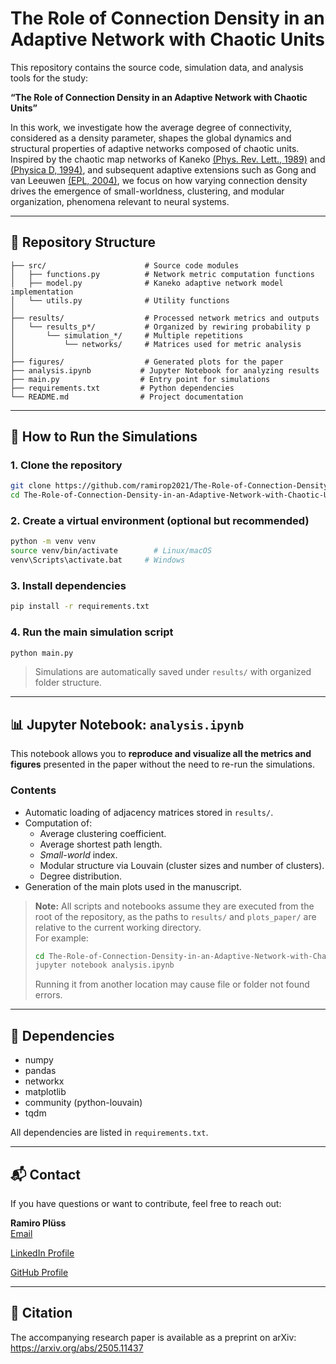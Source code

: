 # The Role of Connection Density in an Adaptive Network with Chaotic Units

This repository contains the source code, simulation data, and analysis tools for the study:

**“The Role of Connection Density in an Adaptive Network with Chaotic Units”**

In this work, we investigate how the average degree of connectivity, considered as a density parameter, shapes the global dynamics and structural properties of adaptive networks composed of chaotic units. Inspired by the chaotic map networks of Kaneko [(Phys. Rev. Lett., 1989)](https://journals.aps.org/prl/abstract/10.1103/PhysRevLett.63.219) and [(Physica D, 1994)](https://www.sciencedirect.com/science/article/abs/pii/0167278994902747), and subsequent adaptive extensions such as Gong and van Leeuwen [(EPL, 2004)](https://iopscience.iop.org/article/10.1209/epl/i2003-10287-7), we focus on how varying connection density drives the emergence of small-worldness, clustering, and modular organization, phenomena relevant to neural systems.

---

## 📁 Repository Structure

```
├── src/                      # Source code modules
│   ├── functions.py          # Network metric computation functions
│   ├── model.py              # Kaneko adaptive network model implementation
│   └── utils.py              # Utility functions
│
├── results/                  # Processed network metrics and outputs
│   └── results_p*/           # Organized by rewiring probability p
│       └── simulation_*/     # Multiple repetitions
│           └── networks/     # Matrices used for metric analysis
│
├── figures/                  # Generated plots for the paper
├── analysis.ipynb           # Jupyter Notebook for analyzing results
├── main.py                  # Entry point for simulations
├── requirements.txt         # Python dependencies
└── README.md                # Project documentation
```

---

## 🧪 How to Run the Simulations

### 1. Clone the repository
```bash
git clone https://github.com/ramirop2021/The-Role-of-Connection-Density-in-an-Adaptive-Network-with-Chaotic-Units.git
cd The-Role-of-Connection-Density-in-an-Adaptive-Network-with-Chaotic-Units
```

### 2. Create a virtual environment (optional but recommended)
```bash
python -m venv venv
source venv/bin/activate        # Linux/macOS
venv\Scripts\activate.bat     # Windows
```

### 3. Install dependencies
```bash
pip install -r requirements.txt
```

### 4. Run the main simulation script
```bash
python main.py
```

> Simulations are automatically saved under `results/` with organized folder structure.

---

## 📊 Jupyter Notebook: `analysis.ipynb`

This notebook allows you to **reproduce and visualize all the metrics and figures** presented in the paper without the need to re-run the simulations.  

### Contents
- Automatic loading of adjacency matrices stored in `results/`.
- Computation of:
  - Average clustering coefficient.
  - Average shortest path length.
  - *Small-world* index.
  - Modular structure via Louvain (cluster sizes and number of clusters).
  - Degree distribution.
- Generation of the main plots used in the manuscript.

> **Note:** All scripts and notebooks assume they are executed from the root of the repository, as the paths to `results/` and `plots_paper/` are relative to the current working directory.  
> For example:
> ```bash
> cd The-Role-of-Connection-Density-in-an-Adaptive-Network-with-Chaotic-Units
> jupyter notebook analysis.ipynb
> ```
> Running it from another location may cause file or folder not found errors.

---

## 🔧 Dependencies

- numpy
- pandas
- networkx
- matplotlib
- community (python-louvain)
- tqdm

All dependencies are listed in `requirements.txt`.

---

## 📬 Contact

If you have questions or want to contribute, feel free to reach out:

**Ramiro Plüss**  
[Email](mailto:rpluss@itba.edu.ar)  

[LinkedIn Profile](https://www.linkedin.com/in/ramiropluss/)

[GitHub Profile](https://github.com/ramirop2021)  

---

## 📄 Citation

The accompanying research paper is available as a preprint on arXiv:  
https://arxiv.org/abs/2505.11437



